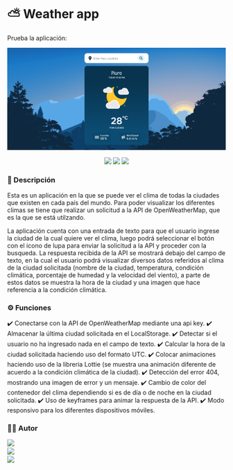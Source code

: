 # ⛅ Weather app
Prueba la aplicación: 

[![Weather app image](https://raw.githubusercontent.com/JuanZ-Dev/Weather-App/main/images/weatherApp.png "Weather app image")](https://raw.githubusercontent.com/JuanZ-Dev/Weather-App/main/images/weatherApp.png "Weather app image")

<div align="center" dir="auto">
  <img src="https://img.shields.io/badge/HTML5-E34F26?style=for-the-badge&logo=html5&logoColor=white">
  <img src="https://img.shields.io/badge/CSS3-1572B6?style=for-the-badge&logo=css3&logoColor=white">
  <img src="https://img.shields.io/badge/JavaScript-F7DF1E?style=for-the-badge&logo=javascript&logoColor=black">
</div>

### 📝 Descripción
Esta es un aplicación en la que se puede ver el clima de todas la ciudades que existen en cada país del mundo. Para poder visualizar los diferentes climas se tiene que realizar un solicitud a la API de OpenWeatherMap, que es la que se está utilzando.

La aplicación cuenta con una entrada de texto para que el usuario ingrese la ciudad de la cual quiere ver el clima, luego podrá seleccionar el botón con el icono de lupa para enviar la solicitud a la API y proceder con la busqueda. La respuesta recibida de la API se mostrará debajo del campo de texto, en la cual el usuario podrá visualizar diversos datos referidos al clima de la ciudad solicitada (nombre de la ciudad, temperatura, condición climática, porcentaje de humedad y la velocidad del viento), a parte de estos datos se muestra la hora de la ciudad y una imagen que hace referencia a la condición climática.

### ⚙ Funciones
✔️ Conectarse con la API de OpenWeatherMap mediante una api key.
✔️ Almacenar la última ciudad solicitada en el LocalStorage.
✔️ Detectar si el usuario no ha ingresado nada en el campo de texto.
✔️ Calcular la hora de la ciudad solicitada haciendo uso del formato UTC.
✔️ Colocar animaciones haciendo uso de la libreria Lottie (se muestra una animación 
    diferente de acuerdo a la condición climática de la ciudad).
✔️ Detección del error 404, mostrando una imagen de error y un mensaje.
✔️ Cambio de color del contenedor del clima dependiendo si es de día o de noche en la ciudad solicitada.
✔️ Uso de keyframes para animar la respuesta de la API.
✔️ Modo responsivo para los diferentes dispositivos móviles.

### 👨‍💻 Autor
<div>
  <a href="https://github.com/JuanZ-Dev" target="_blank">
    <img src="https://img.shields.io/badge/GitHub-100000?style=for-the-badge&logo=github&logoColor=white">
  </a><br/>
  <a href="https://www.linkedin.com/in/juan-zapata-durand/" target="_blank">
    <img src="https://img.shields.io/badge/LinkedIn-0077B5?style=for-the-badge&logo=linkedin&logoColor=white">
  </a><br/>
  <a href="https://www.instagram.com/juanz_98/" target="_blank">
    <img src="https://img.shields.io/badge/Instagram-E4405F?style=for-the-badge&logo=instagram&logoColor=white">
  </a><br/>
</div>
